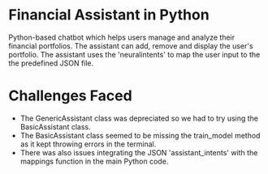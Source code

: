 # Financial Assistant in Python
Python-based chatbot which helps users manage and analyze their financial portfolios.
The assistant can add, remove and display the user's portfolio.
The assistant uses the 'neuralintents' to map the user input to the the predefined JSON file.

# Challenges Faced
- The GenericAssistant class was depreciated so we had to try using the BasicAssistant class.
- The BasicAssistant class seemed to be missing the train_model method as it kept throwing errors in the terminal.
- There was also issues integrating the JSON 'assistant_intents' with the mappings function in the main Python code.

